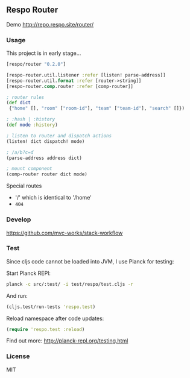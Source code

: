 
Respo Router
----

Demo http://repo.respo.site/router/

### Usage

This project is in early stage...

```clojure
[respo/router "0.2.0"]
```

```clojure
[respo-router.util.listener :refer [listen! parse-address]]
[respo-router.util.format :refer [router->string]]
[respo-router.comp.router :refer [comp-router]]
```

```clojure
; router rules
(def dict
 {"home" [], "room" ["room-id"], "team" ["team-id"], "search" []})

; :hash | :history
(def mode :history)

; listen to router and dispatch actions
(listen! dict dispatch! mode)

; /a/b?c=d
(parse-address address dict)

; mount component
(comp-router router dict mode)
```

Special routes

* '/' which is identical to '/home'
* `404`

### Develop

https://github.com/mvc-works/stack-workflow

### Test

Since cljs code cannot be loaded into JVM, I use Planck for testing:

Start Planck REPl:

```bash
planck -c src/:test/ -i test/respo/test.cljs -r
```

And run:

```clojure
(cljs.test/run-tests 'respo.test)
```

Reload namespace after code updates:

```clojure
(require 'respo.test :reload)
```

Find out more: http://planck-repl.org/testing.html

### License

MIT
